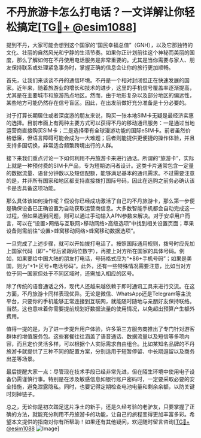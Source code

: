 # 不丹旅游卡怎么打电话？一文详解让你轻松搞定[[TG💪+ @esim1088](https://t.me/s/esim1088)]

提到不丹，大家可能会想到这个国家的“国民幸福总值”（GNH），以及它那独特的文化、壮丽的自然风光和宁静的生活节奏。如果你正计划前往这个神秘而美丽的国度，那么了解如何在不丹使用电话服务是非常重要的。尤其是当你需要与家人、朋友保持联系或处理紧急事务时，掌握正确的信息会让你的旅行更加顺畅。

首先，让我们来谈谈不丹的通信环境。不丹是一个相对封闭但正在快速发展的国家。近年来，随着旅游业的增长和技术的进步，这里的手机信号覆盖率逐渐提高，尤其是在主要城市和旅游热点地区。然而，由于地形复杂以及部分地区的偏远性，某些地方可能仍然存在信号盲区。因此，在出发前做好充分准备是十分必要的。

对于打算长期居住或者深度游的朋友来说，购买一张本地SIM卡无疑是最经济实惠的选择。目前市面上有两种主要方式可以获得不丹的移动通讯服务：一是通过当地运营商直接购买SIM卡；二是选择带有全球漫游功能的国际eSIM卡。前者虽然价格低廉，但语言障碍可能会成为一大难题；后者则能提供更便捷的操作体验，并且支持多国切换，非常适合频繁跨境出行的人群。

接下来我们重点讨论一下如何利用不丹旅游卡来进行通话。所谓的“旅游卡”，实际上就是一种预付费的SIM卡产品，专为短期访问者设计。这类卡片通常包含一定量的数据流量、语音分钟数以及短信配额，能够满足基本的通讯需求。不过需要注意的是，并非所有国家和地区都支持直接拨打国际号码，因此在选购之前务必确认该卡是否具备这项功能。

那么具体该如何操作呢？假设你已经成功激活了自己的不丹旅游卡，那么第一步便是确保设备已正确设置为自动获取运营商信息。大多数智能手机都会自动完成这一过程，但如果遇到问题，则可以通过手动输入APN参数来解决。对于安卓用户而言，可以在“设置>网络与互联网>移动网络>高级选项”中找到相关设置页面；苹果设备则需前往“设置>蜂窝移动网络>蜂窝移动数据选项”。

一旦完成了上述步骤，就可以开始拨打电话了。按照国际通用规则，拨号时应先加上国家代码（即“+”号后紧跟两位数字），再接上对方所在国家的具体号码。例如，如果要给中国大陆的朋友打电话，号码格式应为“+86+手机号码”；如果是美国，则为“+1+区号+电话号码”。此外，还有一些特殊情况需要注意，比如当对方位于同一国家但处于不同区域时，还需加入相应的区号。

除了传统的语音通话之外，现代人还越来越依赖于即时通讯工具来进行交流。在这方面，不丹旅游卡同样表现优异。无论是微信、WhatsApp还是Telegram等主流平台，只要你的手机能够正常连接到互联网，就能随时随地与亲朋好友保持联络。当然，这也意味着你需要提前规划好数据流量的使用情况，以免超出预算产生额外费用。

值得一提的是，为了进一步提升用户体验，许多第三方服务商推出了专门针对游客群体的增值服务包。这些套餐往往涵盖了语音通话、数据流量以及短信等多项内容，而且定价灵活多样，可以根据个人实际需求自由组合。比如某知名品牌的不丹旅游卡就提供了三种不同的配置方案，分别适用于短暂停留、中长期逗留以及商务出差等场景。

最后提醒大家一点：尽管现在技术手段已经非常先进，但在陌生环境中使用电子设备仍需谨慎行事。特别是在涉及敏感信息如银行账户密码时，一定要采取必要的安全措施，避免泄露隐私。同时，也要记得定期检查电池电量和剩余余额，以防关键时刻掉链子。

总之，无论你是初次踏足这片净土的新手，还是久经考验的老驴友，只要掌握了正确的方法，就能充分利用不丹旅游卡的功能，让自己的旅程变得更加丰富多彩。希望本文提供的指南对你有所帮助！如果还有其他疑问，欢迎随时留言咨询[[TG💪+ @esim1088](https://t.me/s/esim1088) ![Image](https://i.postimg.cc/4NQfJmqS/Snipaste-2025-05-13-00-14-12.png)]